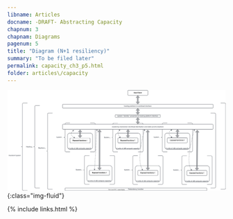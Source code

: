 ```yaml
---
libname: Articles
docname: -DRAFT- Abstracting Capacity
chapnum: 3
chapnam: Diagrams
pagenum: 5
title: "Diagram (N+1 resiliency)"
summary: "To be filed later"
permalink: capacity_ch3_p5.html
folder: articles\/capacity
---
```


![image](./capacity-resiliency-allactive.drawio.svg){:class="img-fluid"}

{% include links.html %}